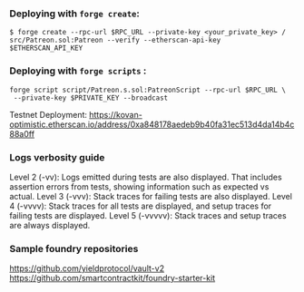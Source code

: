 ### Deploying with `forge create`:

```
$ forge create --rpc-url $RPC_URL --private-key <your_private_key> /
src/Patreon.sol:Patreon --verify --etherscan-api-key $ETHERSCAN_API_KEY
```

### Deploying with `forge scripts` :

```
forge script script/Patreon.s.sol:PatreonScript --rpc-url $RPC_URL \
 --private-key $PRIVATE_KEY --broadcast
```

Testnet Deployment: https://kovan-optimistic.etherscan.io/address/0xa848178aedeb9b40fa31ec513d4da14b4c88a0ff

### Logs verbosity guide

Level 2 (-vv): Logs emitted during tests are also displayed. That includes assertion errors from tests, showing information such as expected vs actual.
Level 3 (-vvv): Stack traces for failing tests are also displayed.
Level 4 (-vvvv): Stack traces for all tests are displayed, and setup traces for failing tests are displayed.
Level 5 (-vvvvv): Stack traces and setup traces are always displayed.

### Sample foundry repositories

https://github.com/yieldprotocol/vault-v2
https://github.com/smartcontractkit/foundry-starter-kit
